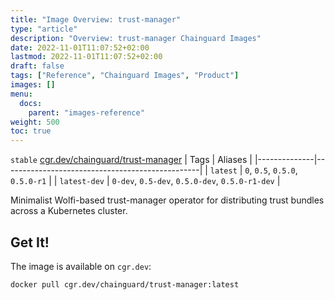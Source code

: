 ```yaml
---
title: "Image Overview: trust-manager"
type: "article"
description: "Overview: trust-manager Chainguard Images"
date: 2022-11-01T11:07:52+02:00
lastmod: 2022-11-01T11:07:52+02:00
draft: false
tags: ["Reference", "Chainguard Images", "Product"]
images: []
menu:
  docs:
    parent: "images-reference"
weight: 500
toc: true
---
```


`stable` [cgr.dev/chainguard/trust-manager](https://github.com/chainguard-images/images/tree/main/images/trust-manager)
| Tags         | Aliases                                         |
|--------------|-------------------------------------------------|
| `latest`     | `0`, `0.5`, `0.5.0`, `0.5.0-r1`                 |
| `latest-dev` | `0-dev`, `0.5-dev`, `0.5.0-dev`, `0.5.0-r1-dev` |



Minimalist Wolfi-based trust-manager operator for distributing trust bundles across a Kubernetes cluster.

## Get It!

The image is available on `cgr.dev`:

```
docker pull cgr.dev/chainguard/trust-manager:latest
```

